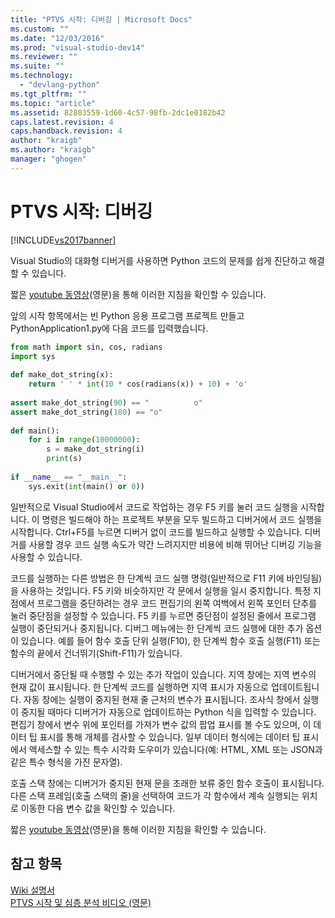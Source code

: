 ```yaml
---
title: "PTVS 시작: 디버깅 | Microsoft Docs"
ms.custom: ""
ms.date: "12/03/2016"
ms.prod: "visual-studio-dev14"
ms.reviewer: ""
ms.suite: ""
ms.technology: 
  - "devlang-python"
ms.tgt_pltfrm: ""
ms.topic: "article"
ms.assetid: 82803559-1d60-4c57-98fb-2dc1e0182b42
caps.latest.revision: 4
caps.handback.revision: 4
author: "kraigb"
ms.author: "kraigb"
manager: "ghogen"
---
```

# PTVS 시작: 디버깅
[!INCLUDE[vs2017banner](../code-quality/includes/vs2017banner.md)]

Visual Studio의 대화형 디버거를 사용하면 Python 코드의 문제를 쉽게 진단하고 해결할 수 있습니다.  
  
 짧은 [youtube 동영상](https://www.youtube.com/watch?v=bO7wpzgy74A&list=PLReL099Y5nRdLgGAdrb_YeTdEnd23s6Ff&index=4)\(영문\)을 통해 이러한 지침을 확인할 수 있습니다.  
  
 앞의 시작 항목에서는 빈 Python 응용 프로그램 프로젝트 만들고 PythonApplication1.py에 다음 코드를 입력했습니다.  
  
```python  
from math import sin, cos, radians  
import sys  
  
def make_dot_string(x):  
    return ' ' * int(10 * cos(radians(x)) + 10) + 'o'  
  
assert make_dot_string(90) == "          o"  
assert make_dot_string(180) == "o"  
  
def main():  
    for i in range(10000000):  
        s = make_dot_string(i)  
        print(s)  
  
if __name__ == "__main__":  
    sys.exit(int(main() or 0))  
```  
  
 일반적으로 Visual Studio에서 코드로 작업하는 경우 F5 키를 눌러 코드 실행을 시작합니다.  이 명령은 빌드해야 하는 프로젝트 부분을 모두 빌드하고 디버거에서 코드 실행을 시작합니다.  Ctrl\+F5를 누르면 디버거 없이 코드를 빌드하고 실행할 수 있습니다.  디버거를 사용할 경우 코드 실행 속도가 약간 느려지지만 비용에 비해 뛰어난 디버깅 기능을 사용할 수 있습니다.  
  
 코드를 실행하는 다른 방법은 한 단계씩 코드 실행 명령\(일반적으로 F11 키에 바인딩됨\)을 사용하는 것입니다.  F5 키와 비슷하지만 각 문에서 실행을 일시 중지합니다.  특정 지점에서 프로그램을 중단하려는 경우 코드 편집기의 왼쪽 여백에서 왼쪽 포인터 단추를 눌러 중단점을 설정할 수 있습니다.  F5 키를 누르면 중단점이 설정된 줄에서 프로그램 실행이 중단되거나 중지됩니다.  디버그 메뉴에는 한 단계씩 코드 실행에 대한 추가 옵션이 있습니다. 예를 들어 함수 호출 단위 실행\(F10\), 한 단계씩 함수 호출 실행\(F11\) 또는 함수의 끝에서 건너뛰기\(Shift\-F11\)가 있습니다.  
  
 디버거에서 중단될 때 수행할 수 있는 추가 작업이 있습니다.  지역 창에는 지역 변수의 현재 값이 표시됩니다.  한 단계씩 코드를 실행하면 지역 표시가 자동으로 업데이트됩니다.  자동 창에는 실행이 중지된 현재 줄 근처의 변수가 표시됩니다.  조사식 창에서 실행이 중지될 때마다 디버거가 자동으로 업데이트하는 Python 식을 입력할 수 있습니다.  편집기 창에서 변수 위에 포인터를 가져가 변수 값의 팝업 표시를 볼 수도 있으며, 이 데이터 팁 표시를 통해 개체를 검사할 수 있습니다.  일부 데이터 형식에는 데이터 팁 표시에서 액세스할 수 있는 특수 시각화 도우미가 있습니다\(예: HTML, XML 또는 JSON과 같은 특수 형식을 가진 문자열\).  
  
 호출 스택 창에는 디버거가 중지된 현재 문을 초래한 보류 중인 함수 호출이 표시됩니다.  다른 스택 프레임\(호출 스택의 줄\)을 선택하여 코드가 각 함수에서 계속 실행되는 위치로 이동한 다음 변수 값을 확인할 수 있습니다.  
  
 짧은 [youtube 동영상](https://www.youtube.com/watch?v=bO7wpzgy74A&list=PLReL099Y5nRdLgGAdrb_YeTdEnd23s6Ff&index=4)\(영문\)을 통해 이러한 지침을 확인할 수 있습니다.  
  
## 참고 항목  
 [Wiki 설명서](https://github.com/Microsoft/PTVS/wiki/Web-Project)   
 [PTVS 시작 및 심층 분석 비디오 \(영문\)](https://www.youtube.com/playlist?list=PLReL099Y5nRdLgGAdrb_YeTdEnd23s6Ff)